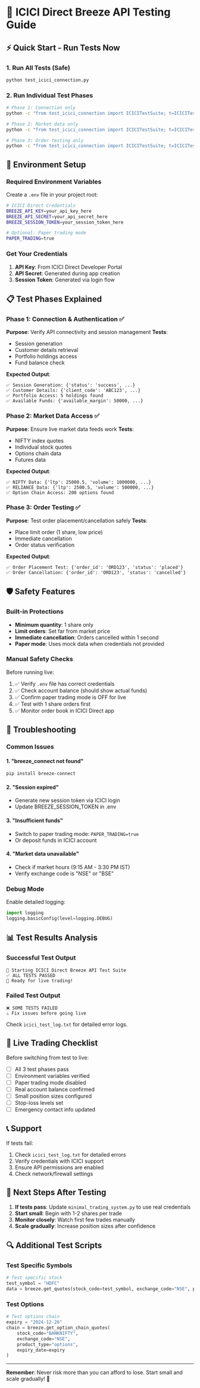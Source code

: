 # 🧪 ICICI Direct Breeze API Testing Guide

## ⚡ Quick Start - Run Tests Now

### 1. Run All Tests (Safe)
```bash
python test_icici_connection.py
```

### 2. Run Individual Test Phases
```bash
# Phase 1: Connection only
python -c "from test_icici_connection import ICICITestSuite; t=ICICITestSuite(); t.test_phase_1_connection()"

# Phase 2: Market data only
python -c "from test_icici_connection import ICICITestSuite; t=ICICITestSuite(); t.test_phase_2_market_data()"

# Phase 3: Order testing only
python -c "from test_icici_connection import ICICITestSuite; t=ICICITestSuite(); t.test_phase_3_order_testing()"
```

## 🔐 Environment Setup

### Required Environment Variables
Create a `.env` file in your project root:

```bash
# ICICI Direct Credentials
BREEZE_API_KEY=your_api_key_here
BREEZE_API_SECRET=your_api_secret_here
BREEZE_SESSION_TOKEN=your_session_token_here

# Optional: Paper trading mode
PAPER_TRADING=true
```

### Get Your Credentials
1. **API Key**: From ICICI Direct Developer Portal
2. **API Secret**: Generated during app creation
3. **Session Token**: Generated via login flow

## 📋 Test Phases Explained

### Phase 1: Connection & Authentication ✅
**Purpose**: Verify API connectivity and session management
**Tests**:
- Session generation
- Customer details retrieval
- Portfolio holdings access
- Fund balance check

**Expected Output**:
```
✅ Session Generation: {'status': 'success', ...}
✅ Customer Details: {'client_code': 'ABC123', ...}
✅ Portfolio Access: 5 holdings found
✅ Available Funds: {'available_margin': 50000, ...}
```

### Phase 2: Market Data Access ✅
**Purpose**: Ensure live market data feeds work
**Tests**:
- NIFTY index quotes
- Individual stock quotes
- Options chain data
- Futures data

**Expected Output**:
```
✅ NIFTY Data: {'ltp': 25000.5, 'volume': 1000000, ...}
✅ RELIANCE Data: {'ltp': 2500.5, 'volume': 500000, ...}
✅ Option Chain Access: 200 options found
```

### Phase 3: Order Testing ✅
**Purpose**: Test order placement/cancellation safely
**Tests**:
- Place limit order (1 share, low price)
- Immediate cancellation
- Order status verification

**Expected Output**:
```
✅ Order Placement Test: {'order_id': 'ORD123', 'status': 'placed'}
✅ Order Cancellation: {'order_id': 'ORD123', 'status': 'cancelled'}
```

## 🛡️ Safety Features

### Built-in Protections
- **Minimum quantity**: 1 share only
- **Limit orders**: Set far from market price
- **Immediate cancellation**: Orders cancelled within 1 second
- **Paper mode**: Uses mock data when credentials not provided

### Manual Safety Checks
Before running live:
1. ✅ Verify `.env` file has correct credentials
2. ✅ Check account balance (should show actual funds)
3. ✅ Confirm paper trading mode is OFF for live
4. ✅ Test with 1 share orders first
5. ✅ Monitor order book in ICICI Direct app

## 🚨 Troubleshooting

### Common Issues

#### 1. "breeze_connect not found"
```bash
pip install breeze-connect
```

#### 2. "Session expired"
- Generate new session token via ICICI login
- Update BREEZE_SESSION_TOKEN in .env

#### 3. "Insufficient funds"
- Switch to paper trading mode: `PAPER_TRADING=true`
- Or deposit funds in ICICI account

#### 4. "Market data unavailable"
- Check if market hours (9:15 AM - 3:30 PM IST)
- Verify exchange code is "NSE" or "BSE"

### Debug Mode
Enable detailed logging:
```python
import logging
logging.basicConfig(level=logging.DEBUG)
```

## 📊 Test Results Analysis

### Successful Test Output
```
🚀 Starting ICICI Direct Breeze API Test Suite
✅ ALL TESTS PASSED
🎉 Ready for live trading!
```

### Failed Test Output
```
❌ SOME TESTS FAILED
⚠️ Fix issues before going live
```

Check `icici_test_log.txt` for detailed error logs.

## 🔄 Live Trading Checklist

Before switching from test to live:

- [ ] All 3 test phases pass
- [ ] Environment variables verified
- [ ] Paper trading mode disabled
- [ ] Real account balance confirmed
- [ ] Small position sizes configured
- [ ] Stop-loss levels set
- [ ] Emergency contact info updated

## 📞 Support

If tests fail:
1. Check `icici_test_log.txt` for detailed errors
2. Verify credentials with ICICI support
3. Ensure API permissions are enabled
4. Check network/firewall settings

## 🎯 Next Steps After Testing

1. **If tests pass**: Update `minimal_trading_system.py` to use real credentials
2. **Start small**: Begin with 1-2 shares per trade
3. **Monitor closely**: Watch first few trades manually
4. **Scale gradually**: Increase position sizes after confidence

## 🔍 Additional Test Scripts

### Test Specific Symbols
```python
# Test specific stock
test_symbol = "HDFC"
data = breeze.get_quotes(stock_code=test_symbol, exchange_code="NSE", product_type="cash")
```

### Test Options
```python
# Test options chain
expiry = "2024-12-26"
chain = breeze.get_option_chain_quotes(
    stock_code="BANKNIFTY",
    exchange_code="NSE",
    product_type="options",
    expiry_date=expiry
)
```

---

**Remember**: Never risk more than you can afford to lose. Start small and scale gradually! 🚀